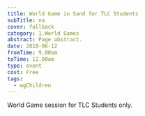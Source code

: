 ```yaml
---
title: World Game in Sand for TLC Students
subTitle: na
cover: fallback
category: 1.World Games
abstract: Page abstract.
date: 2018-06-12
fromTime: 9.00am
toTime: 12.00am
type: event
cost: Free
tags:
  - wgChildren
---
```


World Game session for TLC Students only.

